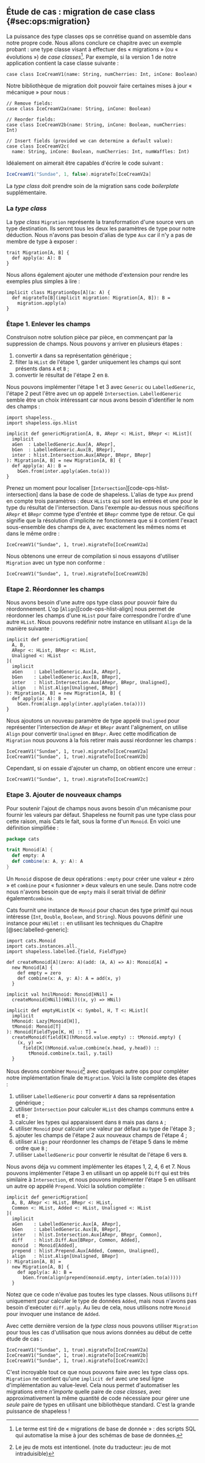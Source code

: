 ## Étude de cas : migration de case class {#sec:ops:migration}

La puissance des type classes ops se conrétise
quand on assemble dans notre propre code.
Nous allons conclure ce chapitre avec un exemple probant :
une type classe visant à effectuer des « migrations » (ou « évolutions »)
de *case classes*[^database-migrations].
Par exemple, si la version 1 de notre application contient la case classe suivante :

[^database-migrations]: Le terme est tiré de
« migrations de base de donnée » :
des scripts SQL qui automatise la
mise à jour des schémas de base de données.


```tut:book:silent
case class IceCreamV1(name: String, numCherries: Int, inCone: Boolean)
```

Notre bibliothèque de migration doit pouvoir
faire certaines mises à jour « mécanique » pour nous :


```tut:book:silent
// Remove fields:
case class IceCreamV2a(name: String, inCone: Boolean)

// Reorder fields:
case class IceCreamV2b(name: String, inCone: Boolean, numCherries: Int)

// Insert fields (provided we can determine a default value):
case class IceCreamV2c(
  name: String, inCone: Boolean, numCherries: Int, numWaffles: Int)
```

Idéalement on aimerait être capables d'écrire le code suivant :

```scala
IceCreamV1("Sundae", 1, false).migrateTo[IceCreamV2a]
```

La *type class* doit prendre soin de la migration sans code *boilerplate* supplémentaire.

### La *type class*

La *type class* `Migration` représente la transformation d'une source vers un type destination.
Ils seront tous les deux les paramètres de type pour notre déduction.
Nous n'avons pas besoin d'alias de type `Aux`
car il n'y a pas de membre de type à exposer :

```tut:book:silent
trait Migration[A, B] {
  def apply(a: A): B
}
```
Nous allons également ajouter une méthode d'extension
pour rendre les exemples plus simples à lire :

```tut:book:silent
implicit class MigrationOps[A](a: A) {
  def migrateTo[B](implicit migration: Migration[A, B]): B =
    migration.apply(a)
}
```

### Étape 1. Enlever les champs

Construison notre solution pièce par pièce,
en commençant par la suppression de champs.
Nous pouvons y arriver en plusieurs étapes :

 1. convertir `A` dans sa représentation générique ;
 2. filter la `HList` de l'étape 1, garder uniquement les champs qui sont présents dans `A` et `B` ;
 3. convertir le résultat de l'étape 2 en `B`.

Nous pouvons implémenter l'étape 1 et 3 avec `Generic` ou `LabelledGeneric`,
l'étape 2 peut l'être avec un op appelé `Intersection`.
`LabelledGeneric` semble être un choix intéressant
car nous avons besoin d'identifier le nom des champs :


```tut:book:silent
import shapeless._
import shapeless.ops.hlist

implicit def genericMigration[A, B, ARepr <: HList, BRepr <: HList](
  implicit
  aGen  : LabelledGeneric.Aux[A, ARepr],
  bGen  : LabelledGeneric.Aux[B, BRepr],
  inter : hlist.Intersection.Aux[ARepr, BRepr, BRepr]
): Migration[A, B] = new Migration[A, B] {
  def apply(a: A): B =
    bGen.from(inter.apply(aGen.to(a)))
}
```

Prenez un moment pour localiser [`Intersection`][code-ops-hlist-intersection]
dans la base de code de shapeless.
L'alias de type `Aux` prend en compte trois paramètres :
deux `HList`s qui sont les entrées et une pour le type du résultat de l'intersection.
Dans l'exemple au-dessus nous spécifions `ARepr` et `BRepr` comme type d'entrée et `BRepr` comme type de retour.
Ce qui signifie que la résolution d'implicite ne fonctionnera que si `B` contient l'exact sous-ensemble des champs de `A`,
avec exactement les mêmes noms et dans le même ordre :

```tut:book
IceCreamV1("Sundae", 1, true).migrateTo[IceCreamV2a]
```

Nous obtenons une erreur de compilation si nous
essayons d'utiliser `Migration` avec un type non conforme :

```tut:book:fail
IceCreamV1("Sundae", 1, true).migrateTo[IceCreamV2b]
```

### Etape 2. Réordonner les champs

Nous avons besoin d'une autre ops type class
pour pouvoir faire du réordonnement.
L'op [`Align`][code-ops-hlist-align] nous permet de réordonner les champs d'une `HList`
pour faire correspondre l'ordre d'une autre `HList`.
Nous pouvons redéfinir notre instance en utilisant `Align` de la manière suivante :

```tut:book:silent
implicit def genericMigration[
  A, B,
  ARepr <: HList, BRepr <: HList,
  Unaligned <: HList
](
  implicit
  aGen    : LabelledGeneric.Aux[A, ARepr],
  bGen    : LabelledGeneric.Aux[B, BRepr],
  inter   : hlist.Intersection.Aux[ARepr, BRepr, Unaligned],
  align   : hlist.Align[Unaligned, BRepr]
): Migration[A, B] = new Migration[A, B] {
  def apply(a: A): B =
    bGen.from(align.apply(inter.apply(aGen.to(a))))
}
```
Nous ajoutons un nouveau paramètre de type appelé `Unaligned`
pour représenter l'intersection de `ARepr` et `BRepr` avant l'alignement,
on utilise `Align` pour convertir `Unaligned` en `BRepr`.
Avec cette modification de `Migration` nous pouvons à
la fois retirer mais aussi réordonner les champs :

```tut:book
IceCreamV1("Sundae", 1, true).migrateTo[IceCreamV2a]
IceCreamV1("Sundae", 1, true).migrateTo[IceCreamV2b]

```

Cependant, si on essaie d'ajouter un champ, on obtient encore une erreur :

```tut:book:fail
IceCreamV1("Sundae", 1, true).migrateTo[IceCreamV2c]
```

### Etape 3. Ajouter de nouveaux champs

Pour soutenir l'ajout de champs nous avons
besoin d'un mécanisme pour fournir les valeurs par défaut.
Shapeless ne fournit pas une type class pour cette raison,
mais Cats le fait, sous la forme d'un `Monoid`.
En voici une définition simplifiée :

```scala
package cats

trait Monoid[A] {
  def empty: A
  def combine(x: A, y: A): A
}
```

Un `Monoid` dispose de deux opérations :
`empty` pour créer une valeur « zéro »
et `combine` pour « fusionner » deux valeurs en une seule.
Dans notre code nous n'avons besoin que de `empty`
mais il serait trivial de définir également`combine`.

Cats fournit une instance de `Monoid` pour chacun des type
primitf qui nous intéresse (`Int`, `Double`, `Boolean`, and `String`).
Nous pouvons définir une instance pour `HNil`et `::`
en utilisant les techniques du Chapitre [@sec:labelled-generic]:

```tut:book:silent
import cats.Monoid
import cats.instances.all._
import shapeless.labelled.{field, FieldType}

def createMonoid[A](zero: A)(add: (A, A) => A): Monoid[A] =
  new Monoid[A] {
    def empty = zero
    def combine(x: A, y: A): A = add(x, y)
  }

implicit val hnilMonoid: Monoid[HNil] =
  createMonoid[HNil](HNil)((x, y) => HNil)

implicit def emptyHList[K <: Symbol, H, T <: HList](
  implicit
  hMonoid: Lazy[Monoid[H]],
  tMonoid: Monoid[T]
): Monoid[FieldType[K, H] :: T] =
  createMonoid(field[K](hMonoid.value.empty) :: tMonoid.empty) {
    (x, y) =>
      field[K](hMonoid.value.combine(x.head, y.head)) ::
        tMonoid.combine(x.tail, y.tail)
  }
```

Nous devons combiner `Monoid`[^monoid-pun] avec quelques
autre ops pour compléter notre implémentation finale de  `Migration`.
Voici la liste complète des étapes :

 1. utiliser `LabelledGeneric` pour convertir `A` dans sa représentation générique ;
 2. utiliser `Intersection` pour calculer `HList` des champs communs entre `A` et `B` ;
 3. calculer les types qui apparaissent dans `B` mais pas dans `A` ;
 4. utiliser `Monoid` pour calculer une valeur par défaut au type de l'étape 3 ;
 5. ajouter les champs de l'étape 2 aux nouveaux champs de l'étape 4 ;
 6. utiliser `Align` pour réordonner les champs de l'étape 5 dans le même ordre que `B` ;
 7. utiliser `LabelledGeneric` pour convertir le résultat de l'étape 6 vers `B`.

[^monoid-pun]: Le jeu de mots est intentionel.
(note du traducteur: jeu de mot intraduisible)

Nous avons déja vu comment implémenter les étapes 1, 2, 4, 6 et 7.
Nous pouvons implémenter l'étape 3 en utilisant un op appelé `Diff`
qui est très similaire à `Intersection`,
et nous pouvons implémenter l'étape 5 en utilisant un autre op appélé `Prepend`.
Voici la solution complète :

```tut:book:silent
implicit def genericMigration[
  A, B, ARepr <: HList, BRepr <: HList,
  Common <: HList, Added <: HList, Unaligned <: HList
](
  implicit
  aGen    : LabelledGeneric.Aux[A, ARepr],
  bGen    : LabelledGeneric.Aux[B, BRepr],
  inter   : hlist.Intersection.Aux[ARepr, BRepr, Common],
  diff    : hlist.Diff.Aux[BRepr, Common, Added],
  monoid  : Monoid[Added],
  prepend : hlist.Prepend.Aux[Added, Common, Unaligned],
  align   : hlist.Align[Unaligned, BRepr]
): Migration[A, B] =
  new Migration[A, B] {
    def apply(a: A): B =
      bGen.from(align(prepend(monoid.empty, inter(aGen.to(a)))))
  }
```

Notez que ce code n'évalue pas toutes les type classes.
Nous utilisons `Diff` uniquement pour calculer le type de données `Added`,
mais nous n'avons pas besoin d'exécuter `diff.apply`.
Au lieu de cela, nous utilisons notre `Monoid` pour invoquer une instance de `Added`.

Avec cette dernière version de la *type class* nous pouvons utiliser
`Migration` pour tous les cas d'utilisation que nous avions données au
début de cette étude de cas :

```tut:book
IceCreamV1("Sundae", 1, true).migrateTo[IceCreamV2a]
IceCreamV1("Sundae", 1, true).migrateTo[IceCreamV2b]
IceCreamV1("Sundae", 1, true).migrateTo[IceCreamV2c]
```

C'est incroyable tout ce que nous pouvons faire avec les type class ops.
`Migration` ne contient qu'une `implicit def` avec une seul ligne d'implémentation
au value-level.
Cela nous permet d'automatiser les migrations entre *n'importe* quelle paire de *case classes*,
avec approximativement la même quantité de code
nécessiare pour gérer une *seule* paire
de types en utilisant une bibliothèque standard.
C'est la grande puissance de shapeless !
